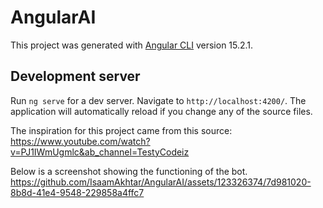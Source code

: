 # AngularAI

This project was generated with [Angular CLI](https://github.com/angular/angular-cli) version 15.2.1.

## Development server

Run `ng serve` for a dev server. Navigate to `http://localhost:4200/`. The application will automatically reload if you change any of the source files.

The inspiration for this project came from this source:
https://www.youtube.com/watch?v=PJ1IWmUgmlc&ab_channel=TestyCodeiz

Below is a screenshot showing the functioning of the bot.
https://github.com/IsaamAkhtar/AngularAI/assets/123326374/7d981020-8b8d-41e4-9548-229858a4ffc7

